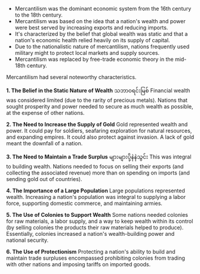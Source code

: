 -   Mercantilism was the dominant economic system from the 16th century to the 18th century.
-   Mercantilism was based on the idea that a nation's wealth and power were best served by increasing exports and reducing imports.
-   It's characterized by the belief that global wealth was static and that a nation's economic health relied heavily on its supply of capital.
-   Due to the nationalistic nature of mercantilism, nations frequently used military might to protect local markets and supply sources.
-   Mercantilism was replaced by free-trade economic theory in the mid-18th century.


Mercantilism had several noteworthy characteristics.

**1. The Belief in the Static Nature of Wealth** သဘာ၀ရင်းမြစ်
Financial wealth was considered limited (due to the rarity of precious metals). Nations that sought prosperity and power needed to secure as much wealth as possible, at the expense of other nations.

**2. The Need to Increase the Supply of Gold**
Gold represented wealth and power. It could pay for soldiers, seafaring exploration for natural resources, and expanding empires. It could also protect against invasion. A lack of gold meant the downfall of a nation.

**3. The Need to Maintain a Trade Surplus** များများပို့နဲနဲသွင်း
This was integral to building wealth. Nations needed to focus on selling their exports (and collecting the associated revenue) more than on spending on imports (and sending gold out of countries).

**4. The Importance of a Large Population**
Large populations represented wealth. Increasing a nation's population was integral to supplying a labor force, supporting domestic commerce, and maintaining armies.

**5. The Use of Colonies to Support Wealth**
Some nations needed colonies for raw materials, a labor supply, and a way to keep wealth within its control (by selling colonies the products their raw materials helped to produce). Essentially, colonies increased a nation's wealth-building power and national security.

**6. The Use of Protectionism**
Protecting a nation's ability to build and maintain trade surpluses encompassed prohibiting colonies from trading with other nations and imposing tariffs on imported goods.